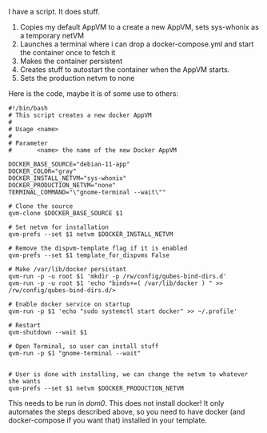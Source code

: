 I have a script. It does stuff.

1. Copies my default AppVM to a create a new AppVM, sets sys-whonix as a temporary netVM
2. Launches a terminal where i can drop a docker-compose.yml and start the container once to fetch it
3. Makes the container persistent
4. Creates stuff to autostart the container when the AppVM starts.
5. Sets the production netvm to none

Here is the code, maybe it is of some use to others:

```
#!/bin/bash
# This script creates a new docker AppVM
#
# Usage <name>
#
# Parameter
#       <name> the name of the new Docker AppVM

DOCKER_BASE_SOURCE="debian-11-app"
DOCKER_COLOR="gray"
DOCKER_INSTALL_NETVM="sys-whonix"
DOCKER_PRODUCTION_NETVM="none"
TERMINAL_COMMAND="\"gnome-terminal --wait\""

# Clone the source
qvm-clone $DOCKER_BASE_SOURCE $1

# Set netvm for installation
qvm-prefs --set $1 netvm $DOCKER_INSTALL_NETVM

# Remove the dispvm-template flag if it is enabled
qvm-prefs --set $1 template_for_dispvms False

# Make /var/lib/docker persistant
qvm-run -p -u root $1 'mkdir -p /rw/config/qubes-bind-dirs.d'
qvm-run -p -u root $1 'echo "binds+=( /var/lib/docker ) " >> /rw/config/qubes-bind-dirs.d/>

# Enable docker service on startup
qvm-run -p $1 'echo "sudo systemctl start docker" >> ~/.profile'

# Restart
qvm-shutdown --wait $1

# Open Terminal, so user can install stuff
qvm-run -p $1 "gnome-terminal --wait"


# User is done with installing, we can change the netvm to whatever she wants
qvm-prefs --set $1 netvm $DOCKER_PRODUCTION_NETVM
```

This needs to be run in *dom0*.
This does not install docker! It only automates the steps described above, so you need to have docker (and docker-compose if you want that) installed in your template.